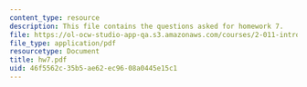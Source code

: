 ```yaml
---
content_type: resource
description: This file contains the questions asked for homework 7.
file: https://ol-ocw-studio-app-qa.s3.amazonaws.com/courses/2-011-introduction-to-ocean-science-and-engineering-spring-2006/46f5562c35b5ae62ec9608a0445e15c1_hw7.pdf
file_type: application/pdf
resourcetype: Document
title: hw7.pdf
uid: 46f5562c-35b5-ae62-ec96-08a0445e15c1
---
```


